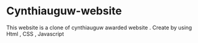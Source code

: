 # Cynthiauguw-website
This website is a clone of cynthiauguw awarded website . Create by using Html , CSS , Javascript
